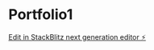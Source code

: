 # Portfolio1

[Edit in StackBlitz next generation editor ⚡️](https://stackblitz.com/~/github.com/jerrynkongolo/Portfolio1)